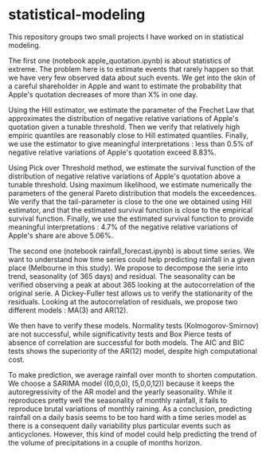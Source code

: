 # statistical-modeling

This repository groups two small projects I have worked on in statistical modeling.

The first one (notebook apple_quotation.ipynb) is about statistics of extreme. The problem here is to estimate events that rarely happen so that we have very few observed data about such events. We get into the skin of a careful shareholder in Apple and want to estimate the probability that Apple's quotation decreases of more than X% in one day. 

Using the Hill estimator, we estimate the parameter of the Frechet Law that approximates the distribution of negative relative variations of Apple's quotation given a tunable threshold. Then we verify that relatively high empiric quantiles are reasonably close to Hill estimated quantiles. Finally, we use the estimator to give meaningful interpretations : less than 0.5% of negative relative variations of Apple's quotation exceed 8.83%.

Using Pick over Threshold method, we estimate the survival function of the distribution of negative relative variations of Apple's quotation above a tunable threshold. Using maximum likelihood, we estimate numerically the parameters of the general Pareto distribution that models the exceedences. We verify that the tail-parameter is close to the one we obtained using Hill estimator, and that the estimated survival function is close to the empirical survival function. Finally, we use the estimated survival function to provide meaningful interpretations : 4.7% of the negative relative variations of Apple's share are above 5.06%.


The second one (notebook rainfall_forecast.ipynb) is about time series. We want to understand how time series could help predicting rainfall in a given place (Melbourne in this study). We propose to decompose the serie into trend, seasonality (of 365 days) and residual. The seasonality can be verified observing a peak at about 365 looking at the autocorrelation of the original serie. A Dickey-Fuller test allows us to verify the stationarity of the residuals. Looking at the autocorrelation of residuals, we propose two different models : MA(3) and AR(12). 

We then have to verify these models. Normality tests (Kolmogorov-Smirnov) are not successful, while significativity tests and Box Pierce tests of absence of correlation are successful for both models. The AIC and BIC tests shows the superiority of the AR(12) model, despite high computational cost. 

To make prediction, we average rainfall over month to shorten computation. We choose a SARIMA model ((0,0,0), (5,0,0,12)) because it keeps the autoregressivity of the AR model and the yearly seasonality. While it reproduces pretty well the seasonality of monthly rainfall, it fails to reproduce brutal variations of monthly raining. As a conclusion, predicting rainfall on a daily basis seems to be too hard with a time series model as there is a consequent daily variability plus particular events such as anticyclones. However, this kind of model could help predicting the trend of the volume of precipitations in a couple of months horizon.
